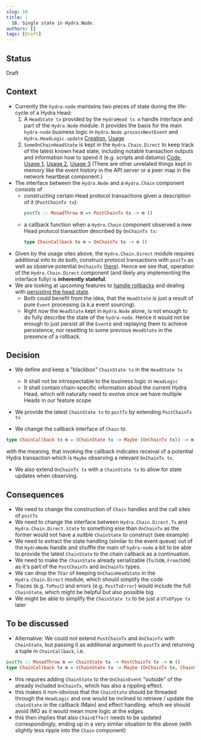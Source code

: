```yaml
---
slug: 18
title: | 
  18. Single state in Hydra.Node.
authors: []
tags: [Draft]
---
```


## Status

Draft

## Context

* Currently the `hydra-node` maintains two pieces of state during the life-cycle of a Hydra Head:
  1. A `HeadState tx` provided by the `HydraHead tx m` handle interface and part of the `Hydra.Node` module. It provides the basis for the main `hydra-node` business logic in `Hydra.Node.processNextEvent` and `Hydra.HeadLogic.update`
  [Creation](https://github.com/input-output-hk/hydra-poc/blob/a98e2907c4e425de2736782793383aad63132c14/hydra-node/src/Hydra/Node.hs#L256-L257), [Usage](https://github.com/input-output-hk/hydra-poc/blob/a98e2907c4e425de2736782793383aad63132c14/hydra-node/src/Hydra/Node.hs#L174)
  2. `SomeOnChainHeadState` is kept in the `Hydra.Chain.Direct` to keep track of the latest known head state, including notable transaction outputs and information how to spend it (e.g. scripts and datums)
  [Code](https://github.com/input-output-hk/hydra-poc/blob/a98e2907c4e425de2736782793383aad63132c14/hydra-node/src/Hydra/Chain/Direct.hs#L156-L162), [Usage 1](https://github.com/input-output-hk/hydra-poc/blob/a98e2907c4e425de2736782793383aad63132c14/hydra-node/src/Hydra/Chain/Direct.hs#L449), [Usage 2](https://github.com/input-output-hk/hydra-poc/blob/a98e2907c4e425de2736782793383aad63132c14/hydra-node/src/Hydra/Chain/Direct.hs#L414), [Usage 3](https://github.com/input-output-hk/hydra-poc/blob/a98e2907c4e425de2736782793383aad63132c14/hydra-node/src/Hydra/Chain/Direct.hs#L349-L352)
  (There are other unrelated things kept in memory like the event history in the API server or a peer map in the network heartbeat component.)
* The interface between the `Hydra.Node` and a `Hydra.Chain` component consists of 
  - constructing certain Head protocol transactions given a description of it (`PostChainTx tx`):
    ```hs
    postTx :: MonadThrow m => PostChainTx tx -> m ()
    ```
  - a callback function when a `Hydra.Chain` component observed a new Head protocol transaction described by `OnChainTx tx`:
    ```hs
    type ChainCallback tx m = OnChainTx tx -> m ()
    ```
* Given by the usage sites above, the `Hydra.Chain.Direct` module requires additional info to do both, construct protocol transactions with `postTx` as well as observe potential `OnChainTx` ([here](https://github.com/input-output-hk/hydra-poc/blob/a98e2907c4e425de2736782793383aad63132c14/hydra-node/src/Hydra/Chain/Direct.hs#L333-L336)). Hence we see that, operation of the `Hydra.Chain.Direct` component (and likely any implementing the interface fully) is **inherently stateful**.
* We are looking at upcoming features to [handle rollbacks](https://github.com/input-output-hk/hydra-poc/issues/185) and dealing with [persisting the head state](https://github.com/input-output-hk/hydra-poc/issues/187).
  - Both could benefit from the idea, that the `HeadState` is just a result of pure `Event` processing (a.k.a event sourcing).
  - Right now the `HeadState` kept in `Hydra.Node` alone, is not enough to do fully describe the state of the `hydra-node`. Hence it would not be enough to just persist all the `Event`s and replaying them to achieve persistence, nor resetting to some previous `HeadState` in the presence of a rollback.

## Decision

* We define and keep a "blackbox" `ChainState tx` in the `HeadState tx`
  - It shall not be introspectable to the business logic in `HeadLogic`
  - It shall contain chain-specific information about the current Hydra Head, which will naturally need to evolve once we have multiple Heads in our feature scope

* We provide the latest `ChainState tx` to `postTx` by extending `PostChainTx tx`
* We change the callback interface of `Chain` to
```hs
type ChainCallback tx m = (ChainState tx -> Maybe (OnChainTx tx)) -> m ()
```
with the meaning, that invoking the callback indicates receival of a potential Hydra transaction which is `Maybe` observing a relevant `OnChainTx tx`.
* We also extend `OnChainTx tx` with a `ChainState tx` to allow for state updates when observing.

## Consequences

* We need to change the construction of `Chain` handles and the call sites of `postTx`
* We need to change the interface between `Hydra.Chain.Direct.Tx` and `Hydra.Chain.Direct.State` to something else than `OnChainTx` as the former would not have a suitble `ChainState` to construct (see example)
* We need to extract the state handling (similar to the event queue) out of the `HydraNode` handle and shuffle the main of `hydra-node` a bit to be able to provide the latest `ChainState` to the chain callback as a continuation.
* We need to make the `ChainState` already serializable (`ToJSON`, `FromJSON`) as it's part of the `PostChainTx` and `OnChainTx` types.
* We can drop the `TVar` of keeping `OnChainHeadState` in the `Hydra.Chain.Direct` module, which should simplify the code
* Traces (e.g. `ToPost`) and errors (e.g. `PostTxError`) would include the full `ChainState`, which might be helpful but also possible big
* We might be able to simplify the `ChainState tx` to be just a `UTxOType tx` later

## To be discussed

* Alternative: We could not extend `PostChainTx` and `OnChainTx` with `ChainState`, but passing it as additional argument to `postTx` and returning a tuple in `ChainCallback`, i.e.
```hs
postTx :: MonadThrow m => ChainState tx -> PostChainTx tx -> m ()
type ChainCallback tx m = (ChainState tx -> Maybe (OnChainTx tx, ChainState tx)) -> m ()
```
  + this requires adding `ChainState` to the `OnChainEvent` "outside" of the already included `OnChainTx`, which has also a rippling effect.
  + this makes it non-obvious that the `ChainState` should be threaded through the `HeadLogic` and one would be inclined to retrieve / update the `chainState` in the callback (Main) and effect handling. which we should avoid IMO as it would mean more logic at the edges.
  + this then implies that also `ChainEffect` needs to be updated correspondingly, ending up in a very similar situation to the above (with slightly less ripple into the `Chain` component)
